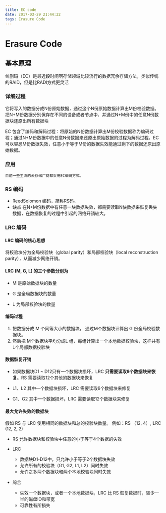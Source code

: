 ```yaml
---
title: EC code
date: 2017-03-29 21:44:22
tags: Erasure Code
---
```


# Erasure Code

## 基本原理

纠删码（EC）是最近段时间啊存储领域比较流行的数据冗余存储方法，类似传统的RAID，但是比RADI方式更灵活

### 详细过程

它将写入的数据分成N份原始数据，通过这个N份原始数据计算出M份校验数据。把N+M份数据分别保存在不同的设备或者节点中，并通过N+M份中的任意N份数据块还原出所有数据块

EC 包含了编码和解码过程：将原始的N份数据计算出M份校验数据称为编码过程；通过N+M份数据中的任意N份数据来还原出原始数据的过程为解码过程。EC 可以容忍M份数据失效，任意小于等于M份的数据失效能通过剩下的数据还原出原始数据。

### 应用

    目前一些主流的云存储厂商都采用EC编码方式。

### RS 编码

* ReedSolomon 编码，简称RS码。
* 缺点
    在N+M份数据中有任意一块数据失效，都需要读取N快数据来恢复丢失数据，在数据恢复的过程中引起的网络开销较大。

### LRC 编码

#### LRC 编码的核心思想

将校验块分为全局校验块（global parity）和局部校验块（local reconstruction parity），从而减少网络开销。

#### LRC (M, G, L) 的三个参数分别为

* M 是原始数据块的数量

* G 是全局数据块的数量

* L 为局部校验块的数量

#### 编码过程

1. 把数据分成 M 个同等大小的数据块， 通过M个数据块计算出 G 份全局校验数据块。
1. 然后把 M个数据块平均分成L 组，每组计算出一个本地数据校验块，这样共有L个局部数据校验块

#### 数据恢复开销

* 如果数据块D1 ~ D12只有一个数据块损坏，LRC **只需要读取6个数据块来恢复**。RS 需要读取12个其他的数据块来恢复

* L1、L2 其中一个数据块损坏，LRC 需要读取6个数据块来修复

* G1、G2 其中一个数据损坏，LRC 需要读取12个数据块来修复

#### 最大允许失效的数据块

假如 RS 与 LRC 使用相同的数据块和总的校验块数量。
例如：RS （12, 4）, LRC (12, 2, 2)

* RS 允许数据块和校验块中任意的小于等于4个数据的失效

* LRC
  * 数据块D1-D12中，只允许小于等于2个数据块失效
  * 允许所有的校验块（G1, G2, L1, L2）同时失效
  * 允许之多两个数据块和两个本地校验块同时失效

* 综合
  * 失效一个数据块，或者一个本地数据块，LRC 比 RS 恢复数据时，较少一半的磁盘IO和带宽
  * 可靠性有所损失